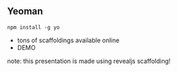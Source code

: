 ##  Yeoman

```npm install -g yo```
* tons of scaffoldings available online
* DEMO

note:
	this presentation is made using revealjs scaffolding!

